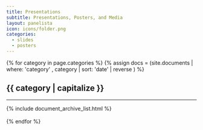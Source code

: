 ```yaml
---
title: Presentations
subtitle: Presentations, Posters, and Media
layout: panelista
icon: icons/folder.png
categories:
  - slides
  - posters
---
```


{% for category in page.categories %}
  {% assign docs = (site.documents | where: 'category' , category | sort: 'date' | reverse ) %}
  <h2>{{ category | capitalize }}</h2>
  <hr>
  <div class="case-list">
    {% include document_archive_list.html %}
  </div>
  <br/>
{% endfor %}
